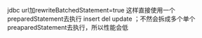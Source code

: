 jdbc url加rewriteBatchedStatement=true 这样直接使用一个preparedStatement去执行 insert del update ；不然会拆成多个单个preaparedStatement去执行，所以性能会低
